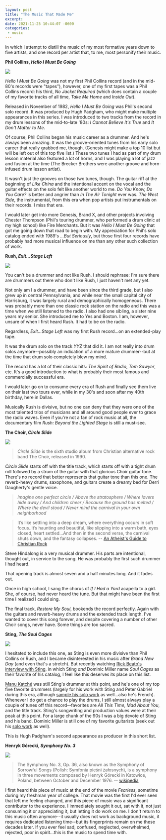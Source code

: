 ```yaml
---
layout: post
title: "The Music That Made Me"
excerpt: 
date: 2021-11-25 10:44:07 -0600
categories: 
 - music
---
```


In which I attempt to distill the music of my most formative years down to five artists, and one record per artist that, to me, most personify their music.

**Phil Collins, _Hello I Must Be Going_**

![]({{site.url}}/assets/2021/11/phil.jpg)

_Hello I Must Be Going_ was not my first Phil Collins record (and in the mid-80's records were "tapes"), however, one of my first tapes was a Phil Collins record: his third, _No Jacket Required_ (which does contain a couple of my favorite tracks of all time, _Take Me Home_ and _Inside Out_).

Released in November of 1982, _Hello I Must Be Going_ was Phil's second solo record. It was produced by Hugh Padgham, who might make multiple appearances in this series. I was introduced to two tracks from the record in my drum lessons of the mid-to-late '80s: _I Cannot Believe It's True_ and _It Don't Matter to Me_.

Of course, Phil Collins began his music career as a drummer. And he's always been amazing. It was the groove-oriented tunes from his early solo career that really grabbed me, though. (Genesis might make a top 10 list but will be left out of this top five list.) These two tunes I had as part of my drum lesson material also featured a lot of horns, and I was playing a lot of jazz and fusion at the time (The Brecker Brothers were another groove and horn-infused drum lesson artist).

It wasn't just the grooves on those two tunes, though. The guitar riff at the beginning of _Like China_ and the intentional accent on the vocal and the guitar effects on the solo felt like another world to me. _Do You Know, Do You Care?_ is better and angrier than _In The Air Tonight_ ever was. _The West Side_, the instrumental, from this era when pop artists put instrumentals on their records. I miss that era.

I would later get into more Genesis, Brand X, and other projects involving Chester Thompson (Phil's touring drummer, who performed a drum clinic at my high school) like Fire Merchants. But it was _Hello I Must Be Going_ that got me going down that road to begin with. My appreciation for Phil's solo catalog ended with 1989's _...But Seriously_, but those first four records have probably had more musical influence on me than any other such collection of work.

**Rush, _Exit...Stage Left_**

![]({{site.url}}/assets/2021/11/exitstageleft.jpg)

You can't be a drummer and not like Rush. I should rephrase: I'm sure there are drummers out there who don't like Rush, I just haven't met any yet. 

Not only am I a drummer, and have been since the third grade, but I also grew up in central Pennsylvania, and while near the small capital city of Harrisburg, it was largely rural and demographically homogeneous. There was probably more than one classic rock station on the radio and this was a time when we still listened to the radio. I also had one sibling, a sister nine years my senior. She introduced me to Yes and Boston. I am, however, unsure of when I first heard Rush. It had to be on the radio.

Regardless, _Exit...Stage Left_ was my first Rush record...on an extended-play tape.

It was the drum solo on the track _YYZ_ that did it. I am not really into drum solos anymore--possibly an indication of a more mature drummer--but at the time that drum solo completely blew my mind.

The record has a lot of their classic hits: _The Spirit of Radio_, _Tom Sawyer_, etc. It's a good introduction to what is probably their most famous and commercially successful era. 

I would later go on to consume every era of Rush and finally see them live on their last two tours ever, while in my 30's and soon after my 40th birthday, here in Dallas. 

Musically Rush is divisive, but no one can deny that they were one of the most talented trios of musicians and all around good people ever to grace the radio waves. Even if you're not a fan of rock music at all, the documentary film _Rush: Beyond the Lighted Stage_ is still a must-see.

**The Choir, _Circle Slide_**

![]({{site.url}}/assets/2021/11/choir.jpg)

> _Circle Slide_ is the sixth studio album from Christian alternative rock band The Choir, released in 1990.

_Circle Slide_ starts off with the title track, which starts off with a tight drum roll followed by a strum of the guitar with that glorious Choir guitar tone. There's no record that better represents that guitar tone than this one. The reverb-heavy drums, saxophone, and guitars create a dreamy bed for Derri Daugherty's gentle voice.

> _Imagine one perfect circle / Above the stratosphere / Where lovers hide away / And children cheer / Because the ground has melted / Where the devil stood / Never mind the carnival in your own neighborhood_

> It’s like settling into a deep dream, where everything occurs in soft focus..It’s haunting and beautiful, like slipping into a warm bath, eyes closed, heart settled...And then in the second verse, the carnival shuts down, and the fantasy collapses. -- [An Atheist's Guide to Christian Rock](https://jedwardkeyes.tumblr.com/post/133596742215/the-choir-circle-slide-myrrhepic-records)

Steve Hindalong is a very musical drummer. His parts are intentional, thought out, in service to the song. He was probably the first such drummer I had heard.

That opening track is almost seven and a half minutes long. And it fades out.

Once in high school, I sang the chorus of _If I Had a Yard_ acapella to a girl. She, of course, had never heard the tune. But that might have been the first time I realized I could sing.

The final track, _Restore My Soul_, bookends the record perfectly. Again with the guitars and reverb-heavy drums and the extended track length. I've wanted to cover this song forever, and despite covering a number of other Choir songs, never have. Some things are too sacred.

**Sting, _The Soul Cages_**

![]({{site.url}}/assets/2021/11/soul-cages.jpg)

I hesitated to include this one, as Sting is even more divisive than Phil Collins or Rush, and I became disinterested in his music after _Brand New Day_ (and even that's a stretch). But recently watching [Rick Beato's interview with Sting](https://www.youtube.com/watch?v=efRQh2vspVc), in which Sting _and_ Dominic Miller name _Soul Cages_ as their favorite of his catalog, I feel like this deserves its place on this list.

[Manu Katché](https://en.wikipedia.org/wiki/Manu_Katch%C3%A9) was still Sting's drummer at this point, and he's one of my top five favorite drummers (largely for his work with Sting and Peter Gabriel during this era, although [sample his solo work](https://www.youtube.com/watch?v=1mkz8eELZVY) as well...also he's French). Whenever I do get a chance to play the drums, I still almost always play a couple of tunes off this record--favorites are _All This Time_, _Mad About You_, and the title track. Sting's songwriting and production values were at their peak at this point. For a large chunk of the 90s I was a big devote of Sting and his band. Dominic Miller is still one of my favorite guitarists (seek out his [solo work](https://en.wikipedia.org/wiki/Dominic_Miller#Discography) as well).

This is Hugh Padgham's second appearance as producer in this short list.

**Henryk Górecki, _Symphony No. 3_**

![]({{site.url}}/assets/2021/11/gorecki.jpg)

> The Symphony No. 3, Op. 36, also known as the Symphony of Sorrowful Songs (Polish: Symfonia pieśni żałosnych), is a symphony in three movements composed by Henryk Górecki in Katowice, Poland, between October and December 1976. -- [wikipedia](https://en.wikipedia.org/wiki/Symphony_No._3_(G%C3%B3recki))

I first heard this piece of music at the end of the movie _Fearless_, sometime during my freshman year of college. That movie was the first I'd ever seen that left me feeling changed, and this piece of music was a significant contributor to the experience. I immediately sought it out, sat with it, not just consuming it or appreciating it, but letting it do work on me. I don't return to this music often anymore--it usually does not work as background music, it requires dedicated listening time--but its fingerprints remain on me these decades later. If you ever feel sad, confused, neglected, overwhelmed, rejected, poor in spirit...this is the music to spend time with.
